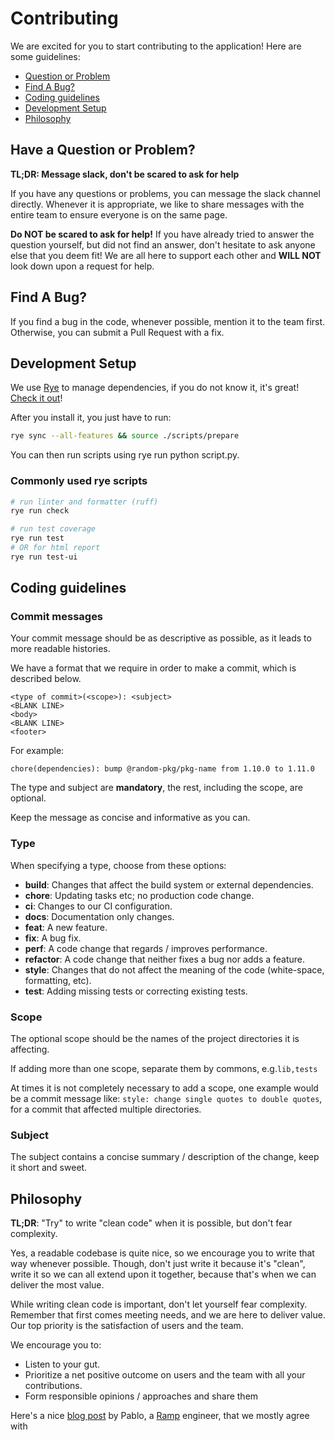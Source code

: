 # Contributing

We are excited for you to start contributing to the application! Here are some guidelines:

- [Question or Problem](#have-a-question-or-problem)
- [Find A Bug?](#find-a-bug)
- [Coding guidelines](#coding-guidelines)
- [Development Setup](#development-setup)
- [Philosophy](#philosophy)

## Have a Question or Problem?

**TL;DR: Message slack, don't be scared to ask for help**

If you have any questions or problems, you can message the slack
channel directly. Whenever it is appropriate, we like to share
messages with the entire team to ensure everyone is on the same page.

**Do NOT be scared to ask for help!**
If you have already tried to answer the question yourself, but 
did not find an answer, don't hesitate to ask anyone else that 
you deem fit! We are all here to support each other and **WILL NOT** 
look down upon a request for help. 

## Find A Bug?

If you find a bug in the code, whenever possible, mention it to the team first.
Otherwise, you can submit a Pull Request with a fix.

## Development Setup

We use [Rye](https://rye.astral.sh/guide/) to manage dependencies, if you do not know it, it's great! [Check it out](
  https://rye.astral.sh/guide/installation/
)!

After you install it, you just have to run:

```bash
rye sync --all-features && source ./scripts/prepare
```

You can then run scripts using rye run python script.py. 


### Commonly used rye scripts

```bash
# run linter and formatter (ruff)
rye run check

# run test coverage
rye run test 
# OR for html report
rye run test-ui
```

## Coding guidelines

### Commit messages

Your commit message should be as descriptive as possible, as
it leads to more readable histories.

We have a format that we require in order to make a commit, which is described below.

```
<type of commit>(<scope>): <subject>
<BLANK LINE>
<body>
<BLANK LINE>
<footer>
```

For example:

```
chore(dependencies): bump @random-pkg/pkg-name from 1.10.0 to 1.11.0
```

The type and subject are **mandatory**, the rest, including the scope, are optional. 

Keep the message as concise and informative as you can. 

### Type 

When specifying a type, choose from these options:

- **build**: Changes that affect the build system or external dependencies.
- **chore**: Updating tasks etc; no production code change.
- **ci**: Changes to our CI configuration. 
- **docs**: Documentation only changes.
- **feat**: A new feature.
- **fix**: A bug fix.
- **perf**: A code change that regards / improves performance.
- **refactor**: A code change that neither fixes a bug nor adds a feature.
- **style**: Changes that do not affect the meaning of the code (white-space, formatting, etc).
- **test**: Adding missing tests or correcting existing tests.

### Scope

The optional scope should be the names of the project directories it is affecting. 

If adding more than one scope, separate them by commons, e.g.`lib,tests`

At times it is not completely necessary to add a scope, one example would be a commit message like:
`style: change single quotes to double quotes`, for a commit that affected multiple directories. 

### Subject 

The subject contains a concise summary / description of the change, keep it short and sweet.

## Philosophy

**TL;DR**: "Try" to write "clean code" when it is possible, but don't fear complexity.

Yes, a readable codebase is quite nice, so we encourage you to write that way whenever possible.
Though, don't just write it because it's "clean", write it so we can all extend upon it together, 
because that's when we can deliver the most value.

While writing clean code is important, don't let yourself fear complexity. Remember that first comes
meeting needs, and we are here to deliver value. Our top priority is the satisfaction of users and
the team. 

We encourage you to:

- Listen to your gut.
- Prioritize a net positive outcome on users and the team with all your contributions.
- Form responsible opinions / approaches and share them

Here's a nice [blog post](https://engineering.ramp.com/what-matters-suffers) by Pablo, a [Ramp](https://ramp.com) engineer, that we mostly agree with
